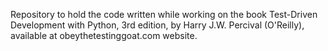 Repository to hold the code written while working on the book Test-Driven Development with Python, 3rd edition, by Harry J.W. Percival (O'Reilly), available at obeythetestinggoat.com website.